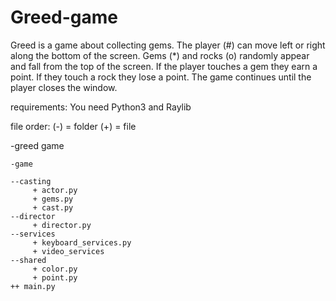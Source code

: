 # Greed-game

Greed is a game about collecting gems. The player (#) can move left or right along the bottom of the screen.
Gems (*) and rocks (o) randomly appear and fall from the top of the screen.
If the player touches a gem they earn a point. If they touch a rock they lose a point.
The game continues until the player closes the window.

requirements: You need Python3 and Raylib 

file order: (-) = folder  (+) = file

-greed game

    -game
    
	--casting
	     + actor.py
	     + gems.py
	     + cast.py
	--director
	     + director.py
	--services
	     + keyboard_services.py
	     + video_services
	--shared
	     + color.py
	     + point.py
	++ main.py
